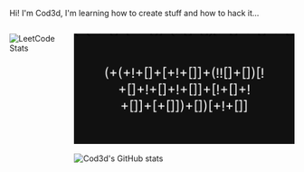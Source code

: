 Hi! I'm Cod3d, I'm learning how to create stuff and how to hack it...

<div style="display:flex">

<div>

![LeetCode Stats](https://leetcard.jacoblin.cool/cod3ddot?theme=dark&font=Fira%20Code&ext=activity)

</div>

<div>
  
![Svg](/assets/code.svg)

![Cod3d's GitHub stats](https://github-readme-stats.vercel.app/api?username=cod3ddot)

</div>

</div>
